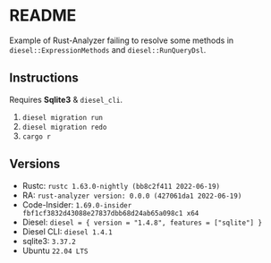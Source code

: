 # README

Example of Rust-Analyzer failing to resolve some methods in `diesel::ExpressionMethods` and `diesel::RunQueryDsl`.

## Instructions

Requires **Sqlite3** & `diesel_cli`.

1. `diesel migration run`
2. `diesel migration redo`
3. `cargo r`

## Versions

- Rustc: `rustc 1.63.0-nightly (bb8c2f411 2022-06-19)`
- RA: `rust-analyzer version: 0.0.0 (427061da1 2022-06-19)`
- Code-Insider: `1.69.0-insider
fbf1cf3832d43088e27837dbb68d24ab65a098c1
x64`
- Diesel: `diesel = { version = "1.4.8", features = ["sqlite"] }`
- Diesel CLI: `diesel 1.4.1`
- sqlite3: `3.37.2`
- Ubuntu `22.04 LTS`
